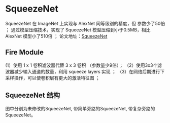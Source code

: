 # SqueezeNet
SqueezeNet 在 ImageNet 上实现与 AlexNet 同等级别的精度，但 参数少了50倍 ；
通过模型压缩技术，实现了 SqueezeNet 模型压缩到小于0.5MB，相比 AlexNet 模型小了510倍 ；
论文地址：[SqueezeNet](https://arxiv.org/abs/1602.07360)

## Fire Module
 (1）使用 1 x 1 卷积滤波器代替 3 x 3 卷积 （参数量少9倍）；
（2）使用3x3个滤波器减少输入通道的数量，利用 squeeze layers 实现 ；
（3）在网络后期进行下采样操作，可以使卷积层有更大的激活特征图 ；

## SqueezeNet 结构
图中分别为未修改的SqueezeNet, 带简单旁路的SqueezeNet, 带复杂旁路的SqueezeNet。
